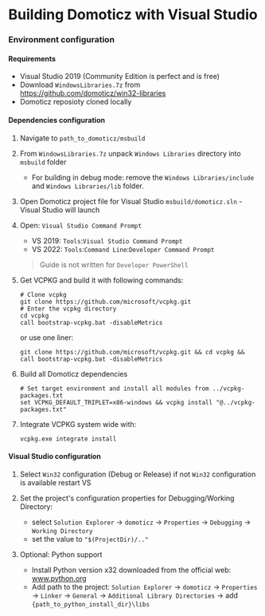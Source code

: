 # Building Domoticz with Visual Studio

### Environment configuration

#### Requirements
- Visual Studio 2019 (Community Edition is perfect and is free)
- Download `WindowsLibraries.7z` from https://github.com/domoticz/win32-libraries
- Domoticz reposioty cloned locally

#### Dependencies configuration
1. Navigate to `path_to_domoticz/msbuild`
2. From `WindowsLibraries.7z` unpack `Windows Libraries` directory into `msbuild` folder
    - For building in debug mode: remove the `Windows Libraries/include` and `Windows Libraries/lib` folder.
3. Open Domoticz project file for Visual Studio `msbuild/domoticz.sln` - Visual Studio will launch
4. Open: `Visual Studio Command Prompt`
    - VS 2019: `Tools`:`Visual Studio Command Prompt`
    - VS 2022: `Tools`:`Command Line`:`Developer Command Prompt`
    > Guide is not written for `Developer PowerShell`
5. Get VCPKG and build it with following commands:
    ```shell
    # Clone vcpkg
    git clone https://github.com/microsoft/vcpkg.git
    # Enter the vcpkg directory
    cd vcpkg
    call bootstrap-vcpkg.bat -disableMetrics
    ```
    or use one liner:
    ```shell
    git clone https://github.com/microsoft/vcpkg.git && cd vcpkg && call bootstrap-vcpkg.bat -disableMetrics
    ```

6. Build all Domoticz dependencies
    ```shell
    # Set target environment and install all modules from ../vcpkg-packages.txt
    set VCPKG_DEFAULT_TRIPLET=x86-windows && vcpkg install "@../vcpkg-packages.txt"
    ```
7. Integrate VCPKG system wide with:
    ```shell
    vcpkg.exe integrate install
    ```
#### Visual Studio configuration

1. Select `Win32` configuration (Debug or Release) if not `Win32` configuration is available restart VS
2. Set the project's configuration properties for Debugging/Working Directory:
    - select `Solution Explorer` -> `domoticz` -> `Properties` -> `Debugging` -> `Working Directory`
    - set the value to `"$(ProjectDir)/.."`

3. Optional: Python support
    - Install Python version x32 downloaded from the official web: www.python.org
    - Add path to the project: `Solution Explorer` -> `domoticz` -> `Properties` -> `Linker` -> `General` -> `Additional Library Directories` -> add `{path_to_python_install_dir}\libs`
